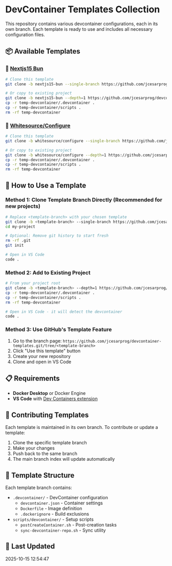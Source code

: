 # DevContainer Templates Collection

This repository contains various devcontainer configurations, each in its own branch. Each template is ready to use and includes all necessary configuration files.

## 📦 Available Templates

### 🔹 [Nextjs15 Bun](https://github.com/jcesarprog/devcontainer-templates.git/tree/nextjs15-bun)

```bash
# Clone this template
git clone -b nextjs15-bun --single-branch https://github.com/jcesarprog/devcontainer-templates.git your-project-name

# Or copy to existing project
git clone -b nextjs15-bun --depth=1 https://github.com/jcesarprog/devcontainer-templates.git temp-devcontainer
cp -r temp-devcontainer/.devcontainer .
cp -r temp-devcontainer/scripts .
rm -rf temp-devcontainer
```

### 🔹 [Whitesource/Configure](https://github.com/jcesarprog/devcontainer-templates.git/tree/whitesource/configure)

```bash
# Clone this template
git clone -b whitesource/configure --single-branch https://github.com/jcesarprog/devcontainer-templates.git your-project-name

# Or copy to existing project
git clone -b whitesource/configure --depth=1 https://github.com/jcesarprog/devcontainer-templates.git temp-devcontainer
cp -r temp-devcontainer/.devcontainer .
cp -r temp-devcontainer/scripts .
rm -rf temp-devcontainer
```


## 🚀 How to Use a Template

### Method 1: Clone Template Branch Directly (Recommended for new projects)

```bash
# Replace <template-branch> with your chosen template
git clone -b <template-branch> --single-branch https://github.com/jcesarprog/devcontainer-templates.git my-project
cd my-project

# Optional: Remove git history to start fresh
rm -rf .git
git init

# Open in VS Code
code .
```

### Method 2: Add to Existing Project

```bash
# From your project root
git clone -b <template-branch> --depth=1 https://github.com/jcesarprog/devcontainer-templates.git temp-devcontainer
cp -r temp-devcontainer/.devcontainer .
cp -r temp-devcontainer/scripts .
rm -rf temp-devcontainer

# Open in VS Code - it will detect the devcontainer
code .
```

### Method 3: Use GitHub's Template Feature

1. Go to the branch page: `https://github.com/jcesarprog/devcontainer-templates.git/tree/<template-branch>`
2. Click "Use this template" button
3. Create your new repository
4. Clone and open in VS Code

## 📋 Requirements

- **Docker Desktop** or Docker Engine
- **VS Code** with [Dev Containers extension](https://marketplace.visualstudio.com/items?itemName=ms-vscode-remote.remote-containers)

## 🔄 Contributing Templates

Each template is maintained in its own branch. To contribute or update a template:

1. Clone the specific template branch
2. Make your changes
3. Push back to the same branch
4. The main branch index will update automatically

## 📝 Template Structure

Each template branch contains:

- `.devcontainer/` - DevContainer configuration
  - `devcontainer.json` - Container settings
  - `Dockerfile` - Image definition
  - `.dockerignore` - Build exclusions
- `scripts/devcontainer/` - Setup scripts
  - `postCreateContainer.sh` - Post-creation tasks
  - `sync-devcontainer-repo.sh` - Sync utility

## 📅 Last Updated

2025-10-15 12:54:47

